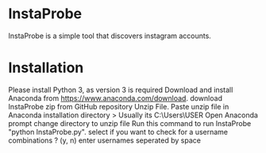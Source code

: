 # InstaProbe
InstaProbe is a simple tool that discovers instagram accounts.
# Installation
Please install Python 3, as version 3 is required
Download and install Anaconda from https://www.anaconda.com/download. 
download InstaProbe zip from GitHub repository
Unzip File. Paste unzip file in Anaconda installation directory > Usually its C:\Users\USER
Open Anaconda prompt 
change directory to unzip file
Run this command to run InstaProbe "python InstaProbe.py".
select if you want to check for a username combinations ? (y, n)
enter usernames seperated by space 

